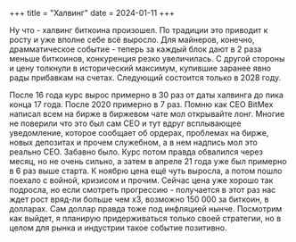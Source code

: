 +++
title = "Халвинг"
date = 2024-01-11
+++

Ну что - халвинг биткоина произошел. По традиции это приводит к росту и уже вполне себе всё выросло. Для майнеров, конечно, драмматическое событие - теперь за каждый блок дают в 2 раза меньше биткоинов, конкуренция резко увеличилась. С другой стороны и цену толкнули в исторический максимум, купившие заранее явно рады прибавкам на счетах. Следующий состоится только в 2028 году.

После 16 года курс вырос примерно в 30 раз от даты халвинга до пика конца 17 года. После 2020 примерно в 7 раз. Помню как CEO BitMex написал всем на бирже в биржевом чате мол открывайте лонг. Многие не поверили что это был сам CEO и тут вдруг всплывающее уведомление, которое сообщает об ордерах, проблемах на бирже, новых депозитах и прочем служебном, а в нем надпись мол это реально CEO. Забавно было. Курс потом правда обвалился через месяц, но не очень сильно, а затем в апреле 21 года уже был примерно в 6 раз выше старта. К ноябрю цена ещё чуть выросла, а потом пошло поехало с войной, кризисом и прочим. Сейчас цена уже хорошо так подросла, но если смотреть прогрессию - получается в этот раз нас ждет рост вряд-ли больше чем х3, возможно 150 000 за биткоин, в долларах. Сам доллар правда тоже под инфляцией нынче. Посмотрим как выйдет, я планирую придерживаться только своей стратегии, но в целом для рынка и индустрии такое событие позитивно.